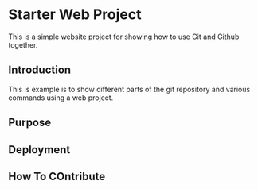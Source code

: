 # Starter Web Project

This is a simple website project for showing how to use Git and Github together.

## Introduction
This is example is to show different parts of the git repository and various commands using a web project.
## Purpose

## Deployment

## How To COntribute

